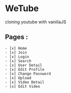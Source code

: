 # WeTube

cloning youtube with vaniliaJS

## Pages :
   
    - [x] Home
    - [x] Join
    - [x] Login
    - [x] Search
    - [x] User Detail
    - [x] Edit Profile
    - [x] Change Password
    - [x] Upload
    - [x] Video Detail
    - [x] Edit Video
